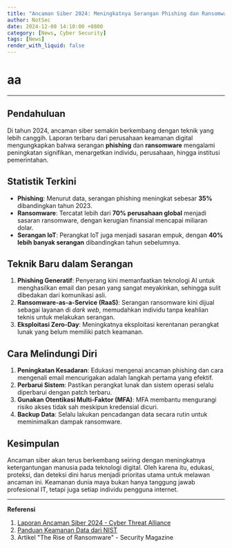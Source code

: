 ```yaml
---
title: "Ancaman Siber 2024: Meningkatnya Serangan Phishing dan Ransomware"
author: NotSec
date: 2024-12-08 14:10:00 +0800
category: [News, Cyber Security]
tags: [News]
render_with_liquid: false
---
```


# aa
---
## Pendahuluan

Di tahun 2024, ancaman siber semakin berkembang dengan teknik yang lebih canggih. Laporan terbaru dari perusahaan keamanan digital mengungkapkan bahwa serangan **phishing** dan **ransomware** mengalami peningkatan signifikan, menargetkan individu, perusahaan, hingga institusi pemerintahan.

## Statistik Terkini

- **Phishing**: Menurut data, serangan phishing meningkat sebesar **35%** dibandingkan tahun 2023.
- **Ransomware**: Tercatat lebih dari **70% perusahaan global** menjadi sasaran ransomware, dengan kerugian finansial mencapai miliaran dolar.
- **Serangan IoT**: Perangkat IoT juga menjadi sasaran empuk, dengan **40% lebih banyak serangan** dibandingkan tahun sebelumnya.

## Teknik Baru dalam Serangan

1. **Phishing Generatif**: Penyerang kini memanfaatkan teknologi AI untuk menghasilkan email dan pesan yang sangat meyakinkan, sehingga sulit dibedakan dari komunikasi asli.
2. **Ransomware-as-a-Service (RaaS)**: Serangan ransomware kini dijual sebagai layanan di *dark web*, memudahkan individu tanpa keahlian teknis untuk melakukan serangan.
3. **Eksploitasi Zero-Day**: Meningkatnya eksploitasi kerentanan perangkat lunak yang belum memiliki patch keamanan.

## Cara Melindungi Diri

1. **Peningkatan Kesadaran**: Edukasi mengenai ancaman phishing dan cara mengenali email mencurigakan adalah langkah pertama yang efektif.
2. **Perbarui Sistem**: Pastikan perangkat lunak dan sistem operasi selalu diperbarui dengan patch terbaru.
3. **Gunakan Otentikasi Multi-Faktor (MFA)**: MFA membantu mengurangi risiko akses tidak sah meskipun kredensial dicuri.
4. **Backup Data**: Selalu lakukan pencadangan data secara rutin untuk meminimalkan dampak ransomware.

## Kesimpulan

Ancaman siber akan terus berkembang seiring dengan meningkatnya ketergantungan manusia pada teknologi digital. Oleh karena itu, edukasi, proteksi, dan deteksi dini harus menjadi prioritas utama untuk melawan ancaman ini. Keamanan dunia maya bukan hanya tanggung jawab profesional IT, tetapi juga setiap individu pengguna internet.

---

**Referensi**  
1. [Laporan Ancaman Siber 2024 - Cyber Threat Alliance](https://cyberthreatalliance.org)  
2. [Panduan Keamanan Data dari NIST](https://www.nist.gov/cybersecurity)  
3. Artikel "The Rise of Ransomware" - Security Magazine
